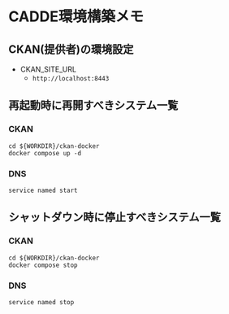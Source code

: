 # CADDE環境構築メモ
## CKAN(提供者)の環境設定
- CKAN_SITE_URL
  - `http://localhost:8443`

## 再起動時に再開すべきシステム一覧
### CKAN
```
cd ${WORKDIR}/ckan-docker
docker compose up -d
```
### DNS
```
service named start
```

## シャットダウン時に停止すべきシステム一覧
### CKAN
```
cd ${WORKDIR}/ckan-docker
docker compose stop
```

### DNS
```
service named stop
```

